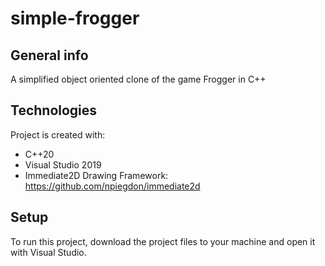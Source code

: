 # simple-frogger
## General info
A simplified object oriented clone of the game Frogger in C++
## Technologies
Project is created with:
* C++20
* Visual Studio 2019
* Immediate2D Drawing Framework: https://github.com/npiegdon/immediate2d
## Setup
To run this project, download the project files to your machine and open it with Visual Studio.

